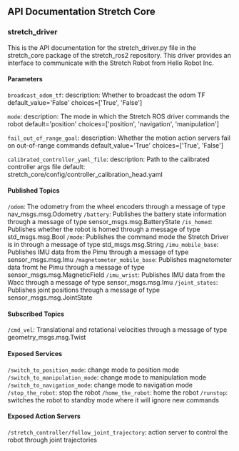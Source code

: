 ## API Documentation Stretch Core

### stretch_driver
This is the API documentation for the stretch_driver.py file in the stretch_core package of the stretch_ros2 repository. This driver provides an interface to communicate with the Stretch Robot from Hello Robot Inc.

#### Parameters
`broadcast_odom_tf`:
description: Whether to broadcast the odom TF
default_value='False'
choices=['True', 'False']

`mode`:
description: The mode in which the Stretch ROS driver commands the robot
default='position'
choices=['position', 'navigation', 'manipulation']

`fail_out_of_range_goal`:
description: Whether the motion action servers fail on out-of-range commands
default_value='True'
choices=['True', 'False']

`calibrated_controller_yaml_file`:
description: Path to the calibrated controller args file
default: stretch_core/config/controller_calibration_head.yaml

#### Published Topics
`/odom`: The odometry from the wheel encoders through a message of type nav_msgs.msg.Odometry
`/battery`: Publishes the battery state information through a message of type sensor_msgs.msg.BatteryState
`/is_homed`: Publishes whether the robot is homed through a message of type std_msgs.msg.Bool
`/mode`: Publishes the command mode the Stretch Driver is in through a message of type std_msgs.msg.String
`/imu_mobile_base`: Publishes IMU data from the Pimu through a message of type sensor_msgs.msg.Imu
`/magnetometer_mobile_base`: Publishes magnetometer data fromt he Pimu through a message of type sensor_msgs.msg.MagneticField
`/imu_wrist`: Publishes IMU data from the Wacc through a message of type sensor_msgs.msg.Imu
`/joint_states`: Publishes joint positions through a message of type sensor_msgs.msg.JointState

#### Subscribed Topics
`/cmd_vel`: Translational and rotational velocities through a message of type geometry_msgs.msg.Twist

#### Exposed Services
`/switch_to_position_mode`: change mode to position mode
`/switch_to_manipulation_mode`: change mode to manipulation mode
`/switch_to_navigation_mode`: change mode to navigation mode
`/stop_the_robot`: stop the robot
`/home_the_robot`: home the robot
`/runstop`: switches the robot to standby mode where it will ignore new commands

#### Exposed Action Servers
`/stretch_controller/follow_joint_trajectory`: action server to control the robot through joint trajectories